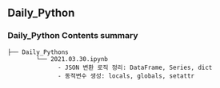 ## Daily_Python

### Daily_Python Contents summary
```
├── Daily_Pythons
        └── 2021.03.30.ipynb
              - JSON 변환 로직 정리: DataFrame, Series, dict
              - 동적변수 생성: locals, globals, setattr
```
